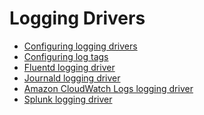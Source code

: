 <!--[metadata]>
+++
title = "Logging"
description = "Logging and Logging Drivers"
keywords = [" docker, logging, driver"]
[menu.engine]
parent = "smn_administrate_eng"
identifier = "smn_logging"
weight=8
+++
<![end-metadata]-->


# Logging Drivers

* [Configuring logging drivers](overview.md)
* [Configuring log tags](log_tags.md)
* [Fluentd logging driver](fluentd.md)
* [Journald logging driver](journald.md)
* [Amazon CloudWatch Logs logging driver](awslogs.md)
* [Splunk logging driver](splunk.md)
